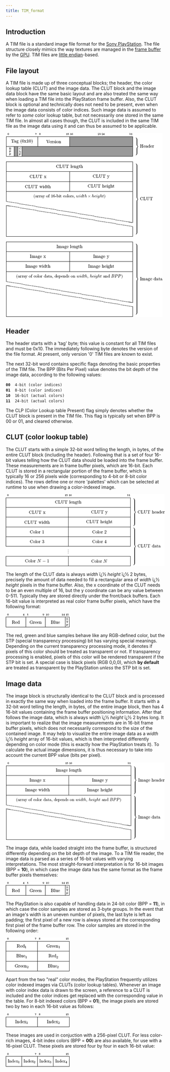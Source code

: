 ```yaml
---
title: TIM_format
---
```


## Introduction

A TIM file is a standard image file format for the [Sony PlayStation](PSX "wikilink"). The file structure closely mimics the way textures are managed in the [frame buffer](PSX/frame_buffer "wikilink") by the [GPU](PSX/GPU "wikilink"). TIM files are [little endian](../Little_endian.md)-based.

  

## File layout

A TIM file is made up of three conceptual blocks; the header, the color lookup table (CLUT) and the image data. The CLUT block and the image data block have the same basic layout and are also treated the same way when loading a TIM file into the PlayStation frame buffer. Also, the CLUT block is optional and technically does not need to be present, even when the image data consists of color indices. Such image data is assumed to refer to *some* color lookup table, but not necessarily one stored in the same TIM file. In almost all cases though, the CLUT is included in the same TIM file as the image data using it and can thus be assumed to be applicable.

  



![](../assets/PSX_TIM_file_layout.png)



  
  

## Header

The header starts with a 'tag' byte; this value is constant for all TIM files and must be 0x10. The immediately following byte denotes the version of the file format. At present, only version '0' TIM files are known to exist.

The next 32-bit word contains specific flags denoting the basic properties of the TIM file. The BPP (Bits Per Pixel) value denotes the bit depth of the image data, according to the following values:

**`00`**`  4-bit (color indices)`  
**`01`**`  8-bit (color indices)`  
**`10`**`  16-bit (actual colors)`  
**`11`**`  24-bit (actual colors)`

The CLP (Color Lookup table Present) flag simply denotes whether the CLUT block is present in the TIM file. This flag is typically set when BPP is 00 or 01, and cleared otherwise.

  

## CLUT (color lookup table)

The CLUT starts with a simple 32-bit word telling the length, in bytes, of the entire CLUT block (including the header). Following that is a set of four 16-bit values telling how the CLUT data should be loaded into the frame buffer. These measurements are in frame buffer pixels, which are 16-bit. Each CLUT is stored in a rectangular portion of the frame buffer, which is typically 16 or 256 pixels wide (corresponding to 4-bit or 8-bit color indices). The rows define one or more 'palettes' which can be selected at runtime to use when drawing a color-indexed image.

  



![](../assets/PSX_TIM_file_clut.png)



  
The length of the CLUT data is always *width* ï¿½ *height* ï¿½ 2 bytes, precisely the amount of data needed to fill a rectangular area of *width* ï¿½ *height* pixels in the frame buffer. Also, the x coordinate of the CLUT needs to be an even multiple of 16, but the y coordinate can be any value between 0-511. Typically they are stored directly under the front/back buffers. Each 16-bit value is interpreted as real color frame buffer pixels, which have the following format:

  



![](../assets/PSX_color_formats_16.png)



  
The red, green and blue samples behave like any RGB-defined color, but the STP (special transparency processing) bit has varying special meanings. Depending on the current transparency processing mode, it denotes if pixels of this color should be treated as transparent or not. If transparency processing is enabled, pixels of this color will be rendered transparent if the STP bit is set. A special case is black pixels (RGB 0,0,0), which **by default** are treated as transparent by the PlayStation *unless* the STP bit is set.

  

## Image data

The image block is structurally identical to the CLUT block and is processed in exactly the same way when loaded into the frame buffer. It starts with a 32-bit word telling the length, in bytes, of the entire image block, then has 4 16-bit values containing the frame buffer positioning information. After that follows the image data, which is always *width* ï¿½ *height* ï¿½ 2 bytes long. It is important to realize that the image measurements are in 16-bit frame buffer pixels, which does not necessarily correspond to the size of the contained image. It may help to visualize the entire image data as a *width* ï¿½ *height* array of 16-bit values, which is then interpreted differently depending on color mode (this is exactly how the PlayStation treats it). To calculate the actual image dimensions, it is thus necessary to take into account the current BPP value (bits per pixel).

  



![](../assets/PSX_TIM_file_image.png)



  
The image data, while loaded straight into the frame buffer, is structured differently depending on the bit depth of the image. To a TIM file reader, the image data is parsed as a series of 16-bit values with varying interpretations. The most straight-forward interpretation is for 16-bit images (BPP = **10**), in which case the image data has the same format as the frame buffer pixels themselves:

  



![](../assets/PSX_color_formats_16.png)



  
The PlayStation is also capable of handling data in 24-bit color (BPP = **11**), in which case the color samples are stored as 3-byte groups. In the event that an image's width is an uneven number of pixels, the last byte is left as padding; the first pixel of a new row is always stored at the corresponding first pixel of the frame buffer row. The color samples are stored in the following order:

  



![](../assets/PSX_color_formats_24.png)



  
Apart from the two "real" color modes, the PlayStation frequently utilizes color indexed images via CLUTs (color lookup tables). Whenever an image with color index data is drawn to the screen, a reference to a CLUT is included and the color indices get replaced with the corresponding value in the table. For 8-bit indexed colors (BPP = **01**), the image pixels are stored two by two in each 16-bit value as follows:

  



![](../assets/PSX_color_formats_8.png)



  
These images are used in conjuction with a 256-pixel CLUT. For less color-rich images, 4-bit index colors (BPP = **00**) are also available, for use with a 16-pixel CLUT. These pixels are stored four by four in each 16-bit value:

  



![](../assets/PSX_color_formats_4.png)



  
